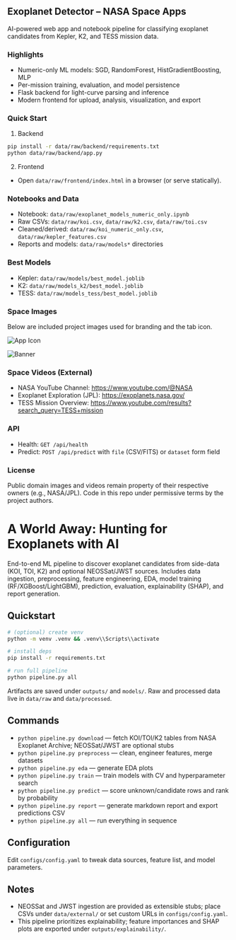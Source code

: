 ## Exoplanet Detector – NASA Space Apps

AI-powered web app and notebook pipeline for classifying exoplanet candidates from Kepler, K2, and TESS mission data.

### Highlights
- Numeric-only ML models: SGD, RandomForest, HistGradientBoosting, MLP
- Per-mission training, evaluation, and model persistence
- Flask backend for light-curve parsing and inference
- Modern frontend for upload, analysis, visualization, and export

### Quick Start
1) Backend
```bash
pip install -r data/raw/backend/requirements.txt
python data/raw/backend/app.py
```
2) Frontend
- Open `data/raw/frontend/index.html` in a browser (or serve statically).

### Notebooks and Data
- Notebook: `data/raw/exoplanet_models_numeric_only.ipynb`
- Raw CSVs: `data/raw/koi.csv`, `data/raw/k2.csv`, `data/raw/toi.csv`
- Cleaned/derived: `data/raw/koi_numeric_only.csv`, `data/raw/kepler_features.csv`
- Reports and models: `data/raw/models*` directories

### Best Models
- Kepler: `data/raw/models/best_model.joblib`
- K2: `data/raw/models_k2/best_model.joblib`
- TESS: `data/raw/models_tess/best_model.joblib`

### Space Images
Below are included project images used for branding and the tab icon.

![App Icon](data/raw/frontend/favicon.svg)

![Banner](data/raw/ChatGPT%20Image%20Oct%203,%202025,%2004_28_40%20PM.png)

### Space Videos (External)
- NASA YouTube Channel: https://www.youtube.com/@NASA
- Exoplanet Exploration (JPL): https://exoplanets.nasa.gov/
- TESS Mission Overview: https://www.youtube.com/results?search_query=TESS+mission

### API
- Health: `GET /api/health`
- Predict: `POST /api/predict` with `file` (CSV/FITS) or `dataset` form field

### License
Public domain images and videos remain property of their respective owners (e.g., NASA/JPL). Code in this repo under permissive terms by the project authors.

# A World Away: Hunting for Exoplanets with AI

End-to-end ML pipeline to discover exoplanet candidates from side-data (KOI, TOI, K2) and optional NEOSSat/JWST sources. Includes data ingestion, preprocessing, feature engineering, EDA, model training (RF/XGBoost/LightGBM), prediction, evaluation, explainability (SHAP), and report generation.

## Quickstart

```bash
# (optional) create venv
python -m venv .venv && .venv\\Scripts\\activate

# install deps
pip install -r requirements.txt

# run full pipeline
python pipeline.py all
```

Artifacts are saved under `outputs/` and `models/`. Raw and processed data live in `data/raw` and `data/processed`.

## Commands

- `python pipeline.py download` — fetch KOI/TOI/K2 tables from NASA Exoplanet Archive; NEOSSat/JWST are optional stubs
- `python pipeline.py preprocess` — clean, engineer features, merge datasets
- `python pipeline.py eda` — generate EDA plots
- `python pipeline.py train` — train models with CV and hyperparameter search
- `python pipeline.py predict` — score unknown/candidate rows and rank by probability
- `python pipeline.py report` — generate markdown report and export predictions CSV
- `python pipeline.py all` — run everything in sequence

## Configuration

Edit `configs/config.yaml` to tweak data sources, feature list, and model parameters.

## Notes

- NEOSSat and JWST ingestion are provided as extensible stubs; place CSVs under `data/external/` or set custom URLs in `configs/config.yaml`.
- This pipeline prioritizes explainability; feature importances and SHAP plots are exported under `outputs/explainability/`.
